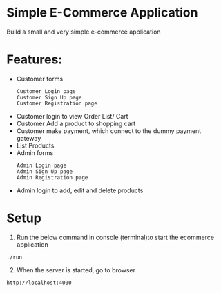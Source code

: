 # Simple E-Commerce Application
Build a small and very simple e-commerce application

# Features:
- Customer forms
  ```
  Customer Login page
  Customer Sign Up page
  Customer Registration page
  ```
- Customer login to view Order List/ Cart
- Customer Add a product to shopping cart
- Customer make payment, which connect to the dummy payment gateway
- List Products
- Admin forms
  ```
  Admin Login page
  Admin Sign Up page
  Admin Registration page
  ```
- Admin login to add, edit and delete products

# Setup
1. Run the below command in console (terminal)to start the ecommerce application
  ```
  ./run
  ```

2. When the server is started, go to browser
  ```
  http://localhost:4000
  ```
